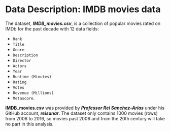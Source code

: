 # Data Description: IMDB movies data


The dataset, ***IMDB_movies.csv***, is a collection of popular movies rated on IMDb for the past decade with 12 data fields:
- `Rank` 
- `Title`
- `Genre`
- `Description`
- `Director`
- `Actors`
- `Year`
- `Runtime (Minutes)`
- `Rating`
- `Votes`
- `Revenue (Millions)`
- `Metascore`. 

**IMDB_movies.csv** was provided by ***Professor Rei Sanchez-Arias*** under his GitHub account, ***reisanar***. The dataset only contains 1000 movies (rows) from 2006 to 2016, so movies past 2006 and from the 20th century will take no part in this analysis.

